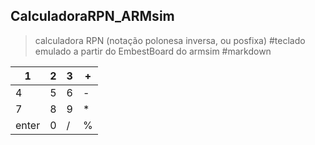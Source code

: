 ## CalculadoraRPN_ARMsim
> calculadora RPN (notação polonesa inversa, ou posfixa)
#teclado emulado a partir do EmbestBoard do armsim
#markdown


| 1     | 2 | 3 | + |
|-------|---|---|---|
| 4     | 5 | 6 | - |
| 7     | 8 | 9 | * |
| enter | 0 | / | % |
